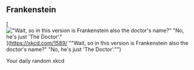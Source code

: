 ## Frankenstein
[!["Wait, so in this version is Frankenstein also the doctor's name?" "No, he's just 'The Doctor'."](https://imgs.xkcd.com/comics/frankenstein.png)](https://xkcd.com/1589/ ""Wait, so in this version is Frankenstein also the doctor's name?" "No, he's just 'The Doctor'."")

Your daily random xkcd
